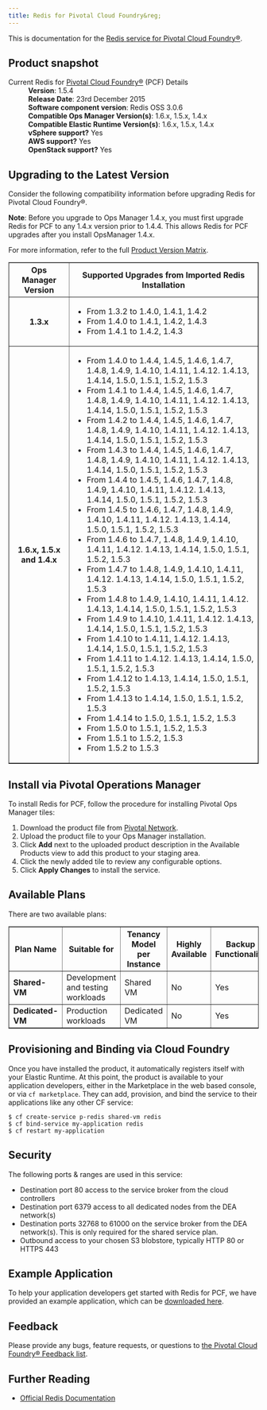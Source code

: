 ```yaml
---
title: Redis for Pivotal Cloud Foundry&reg;
---
```


This is documentation for the [Redis service for Pivotal Cloud Foundry&reg;](https://network.pivotal.io/products/p-redis).

## Product snapshot

<dl>
<dt>Current Redis for <a href="https://network.pivotal.io/products/pivotal-cf">Pivotal Cloud Foundry&reg;</a> (PCF) Details</dt>
<dd><strong>Version</strong>: 1.5.4 </dd>
<dd><strong>Release Date</strong>: 23rd December 2015</dd>
<dd><strong>Software component version</strong>: Redis OSS 3.0.6</dd>
<dd><strong>Compatible Ops Manager Version(s)</strong>: 1.6.x, 1.5.x, 1.4.x</dd>
<dd><strong>Compatible Elastic Runtime Version(s)</strong>: 1.6.x, 1.5.x, 1.4.x</dd>
<dd><strong>vSphere support?</strong> Yes</dd>
<dd><strong>AWS support?</strong> Yes</dd>
<dd><strong>OpenStack support?</strong> Yes</dd>
</dl>

## Upgrading to the Latest Version

Consider the following compatibility information before upgrading Redis for Pivotal Cloud Foundry&reg;.

<p class="note"><strong>Note</strong>: Before you upgrade to Ops Manager 1.4.x, you must first upgrade Redis for PCF to any 1.4.x version prior to 1.4.4. This allows Redis for PCF upgrades after you install OpsManager 1.4.x. </p>

For more information, refer to the full [Product Version Matrix](../compatibility-matrix.pdf).

<table border="1" class="nice">
<tr>
  <th>Ops Manager Version</th>
  <th>Supported Upgrades from Imported Redis Installation</th>
</tr>
<tr>
  <th>1.3.x</th>
  <td><ul>
      <li>From 1.3.2 to 1.4.0, 1.4.1, 1.4.2</li>
      <li>From 1.4.0 to 1.4.1, 1.4.2, 1.4.3</li>
      <li>From 1.4.1 to 1.4.2, 1.4.3</li>
    </ul>
  </td>
</tr>
<tr>
  <th>1.6.x, 1.5.x and 1.4.x</th>
  <td><ul>
      <li>From 1.4.0 to 1.4.4, 1.4.5, 1.4.6, 1.4.7, 1.4.8, 1.4.9, 1.4.10, 1.4.11, 1.4.12. 1.4.13, 1.4.14, 1.5.0, 1.5.1, 1.5.2, 1.5.3</li>
      <li>From 1.4.1 to 1.4.4, 1.4.5, 1.4.6, 1.4.7, 1.4.8, 1.4.9, 1.4.10, 1.4.11, 1.4.12. 1.4.13, 1.4.14, 1.5.0, 1.5.1, 1.5.2, 1.5.3</li>
      <li>From 1.4.2 to 1.4.4, 1.4.5, 1.4.6, 1.4.7, 1.4.8, 1.4.9, 1.4.10, 1.4.11, 1.4.12. 1.4.13, 1.4.14, 1.5.0, 1.5.1, 1.5.2, 1.5.3</li>
      <li>From 1.4.3 to 1.4.4, 1.4.5, 1.4.6, 1.4.7, 1.4.8, 1.4.9, 1.4.10, 1.4.11, 1.4.12. 1.4.13, 1.4.14, 1.5.0, 1.5.1, 1.5.2, 1.5.3</li>
      <li>From 1.4.4 to 1.4.5, 1.4.6, 1.4.7, 1.4.8, 1.4.9, 1.4.10, 1.4.11, 1.4.12. 1.4.13, 1.4.14, 1.5.0, 1.5.1, 1.5.2, 1.5.3</li>
      <li>From 1.4.5 to 1.4.6, 1.4.7, 1.4.8, 1.4.9, 1.4.10, 1.4.11, 1.4.12. 1.4.13, 1.4.14, 1.5.0, 1.5.1, 1.5.2, 1.5.3</li>
      <li>From 1.4.6 to 1.4.7, 1.4.8, 1.4.9, 1.4.10, 1.4.11, 1.4.12. 1.4.13, 1.4.14, 1.5.0, 1.5.1, 1.5.2, 1.5.3</li>
      <li>From 1.4.7 to 1.4.8, 1.4.9, 1.4.10, 1.4.11, 1.4.12. 1.4.13, 1.4.14, 1.5.0, 1.5.1, 1.5.2, 1.5.3</li>
      <li>From 1.4.8 to 1.4.9, 1.4.10, 1.4.11, 1.4.12. 1.4.13, 1.4.14, 1.5.0, 1.5.1, 1.5.2, 1.5.3</li>
      <li>From 1.4.9 to 1.4.10, 1.4.11, 1.4.12. 1.4.13, 1.4.14, 1.5.0, 1.5.1, 1.5.2, 1.5.3</li>
      <li>From 1.4.10 to 1.4.11, 1.4.12. 1.4.13, 1.4.14, 1.5.0, 1.5.1, 1.5.2, 1.5.3</li>
      <li>From 1.4.11 to 1.4.12. 1.4.13, 1.4.14, 1.5.0, 1.5.1, 1.5.2, 1.5.3</li>
      <li>From 1.4.12 to 1.4.13, 1.4.14, 1.5.0, 1.5.1, 1.5.2, 1.5.3</li>
      <li>From 1.4.13 to 1.4.14, 1.5.0, 1.5.1, 1.5.2, 1.5.3</li>
      <li>From 1.4.14 to 1.5.0, 1.5.1, 1.5.2, 1.5.3</li>
      <li>From 1.5.0 to 1.5.1, 1.5.2, 1.5.3</li>
      <li>From 1.5.1 to 1.5.2, 1.5.3</li>
      <li>From 1.5.2 to 1.5.3</li>
    </ul>
  </td>
</tr>
</table>

## Install via Pivotal Operations Manager

To install Redis for PCF, follow the procedure for installing Pivotal Ops Manager tiles:

1. Download the product file from [Pivotal Network](https://network.pivotal.io/).
1. Upload the product file to your Ops Manager installation.
1. Click **Add** next to the uploaded product description in the Available Products view to add this product to your staging area.
1. Click the newly added tile to review any configurable options.
1. Click **Apply Changes** to install the service.

## Available Plans

There are two available plans:

<table border="1" class="nice">
<tr>
<th><strong>Plan Name</strong></th>
<th><strong>Suitable for</strong></th>
<th><strong>Tenancy Model per Instance</strong></th>
<th><strong>Highly Available</strong></th>
<th><strong>Backup Functionality</strong></th>
</tr>

<tr>
<td><b>Shared-VM</b></td>
<td>Development and testing workloads</td>
<td>Shared VM</td>
<td>No</td>
<td>Yes</td>
</tr>

<tr>
<td><b>Dedicated-VM</b></td>
<td>Production workloads</td>
<td>Dedicated VM</td>
<td>No</td>
<td>Yes</td>
</tr>

</table>

## Provisioning and Binding via Cloud Foundry

Once you have installed the product, it automatically registers itself with your Elastic Runtime. At this point, the product is available to your application developers, either in the Marketplace in the web based console, or via `cf marketplace`. They can add, provision, and bind the service to their applications like any other CF service:

```
$ cf create-service p-redis shared-vm redis
$ cf bind-service my-application redis
$ cf restart my-application
```

## Security
The following ports & ranges are used in this service:

* Destination port 80 access to the service broker from the cloud controllers
* Destination port 6379 access to all dedicated nodes from the DEA network(s)
* Destination ports 32768 to 61000 on the service broker from the DEA network(s). This is only required for the shared service plan.
* Outbound access to your chosen S3 blobstore, typically HTTP 80 or HTTPS 443

## Example Application

To help your application developers get started with Redis for PCF, we have provided an example application, which can be [downloaded here](https://github.com/pivotal-cf/cf-redis-example-app/archive/master.zip).

## Feedback

Please provide any bugs, feature requests, or questions to [the Pivotal Cloud Foundry&reg; Feedback list](mailto:pivotal-cf-feedback@pivotal.io).

## Further Reading

* [Official Redis Documentation](http://redis.io/documentation)
